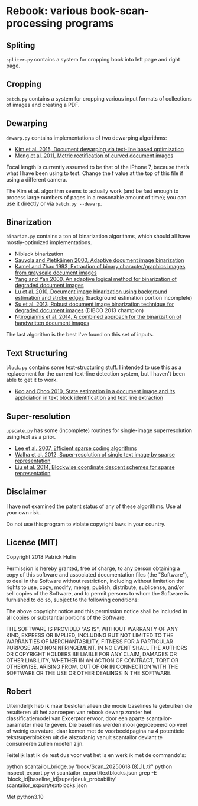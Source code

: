 # Rebook: various book-scan-processing programs

## Spliting

`spliter.py` contains a system for cropping book into left page and right page.

## Cropping

`batch.py` contains a system for cropping various input formats of collections of images and creating a PDF.

## Dewarping

`dewarp.py` contains implementations of two dewarping algorithms:

* [Kim et al. 2015, Document dewarping via text-line based optimization](http://www.sciencedirect.com/science/article/pii/S003132031500165X)
* [Meng et al. 2011, Metric rectification of curved document images](http://ieeexplore.ieee.org/abstract/document/5975161/)

Focal length is currently assumed to be that of the iPhone 7, because that’s what I have been using to test. Change the f value at the top of this file if using a different camera.

The Kim et al. algorithm seems to actually work (and be fast enough to process large numbers of pages in a reasonable amount of time); you can use it directly or via `batch.py --dewarp`.

## Binarization

`binarize.py` contains a ton of binarization algorithms, which should all have mostly-optimized implementations.

* Niblack binarization
* [Sauvola and Pietikäinen 2000, Adaptive document image binarization](http://www.sciencedirect.com/science/article/pii/S0031320399000552)
* [Kamel and Zhao 1993, Extraction of binary character/graphics images from grayscale document images](http://www.sciencedirect.com/science/article/pii/S016786551200311X)
* [Yang and Yan 2000, An adaptive logical method for binarization of degraded document images](http://www.sciencedirect.com/science/article/pii/S0031320399000941)
* [Lu et al. 2010, Document image binarization using background estimation and stroke edges](https://link.springer.com/article/10.1007%2Fs10032-010-0130-8?LI=true) (background estimation portion incomplete)
* [Su et al. 2013, Robust document image binarization technique for degraded document images](https://link.springer.com/article/10.1007%2Fs10032-010-0130-8?LI=true) (DIBCO 2013 champion)
* [Ntirogiannis et al. 2014, A combined approach for the binarization of handwritten document images](http://www.sciencedirect.com/science/article/pii/S016786551200311X)

The last algorithm is the best I've found on this set of inputs.

## Text Structuring

`block.py` contains some text-structuring stuff. I intended to use this as a replacement for the current text-line detection system, but I haven't been able to get it to work.

* [Koo and Choo 2010, State estimation in a document image and its applciation in text block identification and text line extraction](https://link.springer.com/chapter/10.1007/978-3-642-15552-9_31)

## Super-resolution

`upscale.py` has some (incomplete) routines for single-image superresolution using text as a prior.

* [Lee et al. 2007, Efficient sparse coding algorithms](http://papers.nips.cc/paper/2979-efficient-sparse-coding-algorithms.pdf)
* [Walha et al. 2012, Super-resolution of single text image by sparse representation](http://doi.acm.org/10.1145/2432553.2432558)
* [Liu et al. 2014, Blockwise coordinate descent schemes for sparse representation](http://ieeexplore.ieee.org/document/6854608/)

## Disclaimer

I have not examined the patent status of any of these algorithms. Use at your own risk.

Do not use this program to violate copyright laws in your country.

## License (MIT)

Copyright 2018 Patrick Hulin

Permission is hereby granted, free of charge, to any person obtaining a copy of this software and associated documentation files (the "Software"), to deal in the Software without restriction, including without limitation the rights to use, copy, modify, merge, publish, distribute, sublicense, and/or sell copies of the Software, and to permit persons to whom the Software is furnished to do so, subject to the following conditions:

The above copyright notice and this permission notice shall be included in all copies or substantial portions of the Software.

THE SOFTWARE IS PROVIDED "AS IS", WITHOUT WARRANTY OF ANY KIND, EXPRESS OR IMPLIED, INCLUDING BUT NOT LIMITED TO THE WARRANTIES OF MERCHANTABILITY, FITNESS FOR A PARTICULAR PURPOSE AND NONINFRINGEMENT. IN NO EVENT SHALL THE AUTHORS OR COPYRIGHT HOLDERS BE LIABLE FOR ANY CLAIM, DAMAGES OR OTHER LIABILITY, WHETHER IN AN ACTION OF CONTRACT, TORT OR OTHERWISE, ARISING FROM, OUT OF OR IN CONNECTION WITH THE SOFTWARE OR THE USE OR OTHER DEALINGS IN THE SOFTWARE.

## Robert

Uiteindelijk heb ik maar besloten alleen die mooie baselines te gebruiken die resulteren uit het aanroepen van rebook dewarp zonder het classificatiemodel van Excerptor ervoor, door een aparte scantailor-parameter mee te geven.
Die baselines werden mooi gegroepeerd op veel of weinig curvature, daar komen met de voorbeeldpagina nu 4 potentiele tekstsuperblokken uit die alszodanig vanuit scantailor deviant te consumeren zullen moeten zijn.

Feitelijk laat ik de rest dus voor wat het is en werk ik met de commando's:


python scantailor_bridge.py 'book/Scan_20250618 (8)_1L.tif'
python inspect_export.py
vi scantailor_export/textblocks.json
grep -E 'block_id|baseline_id|super|deuk_probability' scantailor_export/textblocks.json

Met python3.10